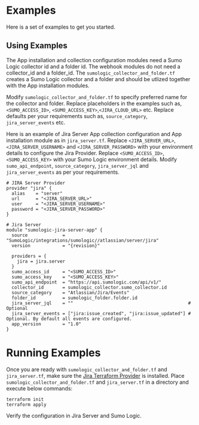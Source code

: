 # Examples

Here is a set of examples to get you started.

## Using Examples

The App installation and collection configuration modules need a Sumo Logic collector id and a folder id. The webhook modules do not need a collector_id and a folder_id.
The `sumologic_collector_and_folder.tf` creates a Sumo Logic collector and a folder and should be utlized together with the App installation modules.

Modify `sumologic_collector_and_folder.tf` to specify preferred name for the collector and folder.
Replace placeholders in the examples such as, `<SUMO_ACCESS_ID>`, `<SUMO_ACCESS_KEY>`,`<JIRA_CLOUD_URL>` etc.
Replace defaults per your requirements such as, `source_category`, `jira_server_events` etc.

Here is an example of Jira Server App collection configuration and App installation module as in `jira_server.tf`. Replace `<JIRA_SERVER_URL>`, `<JIRA_SERVER_USERNAME>` and `<JIRA_SERVER_PASSWORD>` with your environment details to configure the Jira Provider. Replace `<SUMO_ACCESS_ID>`, `<SUMO_ACCESS_KEY>` with your Sumo Logic environment details. Modify `sumo_api_endpoint`, `source_category`, `jira_server_jql` and `jira_server_events` as per your requirements.

```shell
# JIRA Server Provider
provider "jira" {
  alias    = "server"
  url      = "<JIRA_SERVER_URL>"
  user     = "<JIRA_SERVER_USERNAME>"
  password = "<JIRA_SERVER_PASSWORD>"
}

# Jira Server
module "sumologic-jira-server-app" {
  source             = "SumoLogic/integrations/sumologic//atlassian/server/jira"
  version            = "{revision}"

  providers = {
    jira = jira.server
  }
  sumo_access_id     = "<SUMO_ACCESS_ID>"
  sumo_access_key    = "<SUMO_ACCESS_KEY>"
  sumo_api_endpoint  = "https://api.sumologic.com/api/v1/"
  collector_id       = sumologic_collector.sumo_collector.id
  source_category    = "Atlassian/Jira/Events"
  folder_id          = sumologic_folder.folder.id
  jira_server_jql    = ""                                           # Optional
  jira_server_events = ["jira:issue_created", "jira:issue_updated"] # Optional. By default all events are configured.
  app_version        = "1.0"
}
```

# Running Examples

Once you are ready with `sumologic_collector_and_folder.tf` and `jira_server.tf`, make sure the [Jira Terraform Provider](https://github.com/fourplusone/terraform-provider-jira) is installed. Place `sumologic_collector_and_folder.tf` and `jira_server.tf` in a directory and execute below commands:

```shell
terraform init
terraform apply
```

Verify the configuration in Jira Server and Sumo Logic.